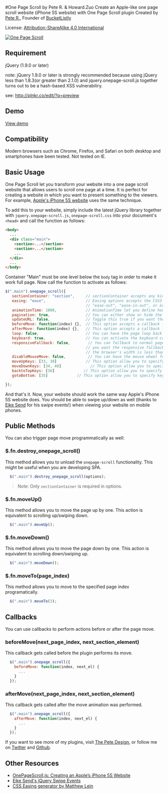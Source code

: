 #One Page Scroll by Pete R. & Howard.Zuo
Create an Apple-like one page scroll website (iPhone 5S website) with One Page Scroll plugin
Created by [Pete R.](http://www.thepetedesign.com), Founder of [BucketListly](http://www.bucketlistly.com)

License: [Attribution-ShareAlike 4.0 International](http://creativecommons.org/licenses/by-sa/4.0/deed.en_US)

[![One Page Scroll](http://www.thepetedesign.com/images/onepage_scroll_image.png "One Page Scroll")](http://www.thepetedesign.com/demos/onepage_scroll_demo.html)

## Requirement

jQuery (1.9.0 or later)

note: jQuery 1.9.0 or later is strongly recommended because using jQuery less than 1.8.3(or greater than 2.1.0) and jquery.onepage-scroll.js together turns out to be a hash-based XSS vulnerabiliry.

see: http://plnkr.co/edit/?p=preview

## Demo
[View demo](http://www.thepetedesign.com/demos/onepage_scroll_demo.html)

## Compatibility
Modern browsers such as Chrome, Firefox, and Safari on both desktop and smartphones have been tested. Not tested on IE.

## Basic Usage
One Page Scroll let you transform your website into a one page scroll website that allows users to scroll one page at a time. It is perfect for creating a website in which you want to present something to the viewers. For example, [Apple's iPhone 5S website](http://www.apple.com/iphone-5s/) uses the same technique.


To add this to your website, simply include the latest jQuery library together with `jquery.onepage-scroll.js`, `onepage-scroll.css` into your document's `<head>` and call the function as follows:

````html
<body>
  ...
  <div class="main">
    <section>...</section>
    <section>...</section>
    ...
  </div>
  ...
</body>
````
Container "Main" must be one level below the `body` tag in order to make it work full page. Now call the function to activate as follows:
 
````javascript
$(".main").onepage_scroll({
   sectionContainer: "section",     // sectionContainer accepts any kind of selector in case you don't want to use section
   easing: "ease",                  // Easing options accepts the CSS3 easing animation such "ease", "linear", "ease-in", 
                                    // "ease-out", "ease-in-out", or even cubic bezier value such as "cubic-bezier(0.175, 0.885, 0.420, 1.310)"
   animationTime: 1000,             // AnimationTime let you define how long each section takes to animate
   pagination: true,                // You can either show or hide the pagination. Toggle true for show, false for hide.
   updateURL: false,                // Toggle this true if you want the URL to be updated automatically when the user scroll to each page.
   beforeMove: function(index) {},  // This option accepts a callback function. The function will be called before the page moves.
   afterMove: function(index) {},   // This option accepts a callback function. The function will be called after the page moves.
   loop: false,                     // You can have the page loop back to the top/bottom when the user navigates at up/down on the first/last page.
   keyboard: true,                  // You can activate the keyboard controls
   responsiveFallback: false,        // You can fallback to normal page scroll by defining the width of the browser in which
                                    // you want the responsive fallback to be triggered. For example, set this to 600 and whenever 
                                    // the browser's width is less than 600, the fallback will kick in.
   disableMouseMove: false,          // You can have the mouse wheel functionality disabled by setting this attribute to true. The default value is false.
   moveUpKeys: [33, 38]             // This option allow you to specify key code for move up operation. NavigateUp/PageUp by default.
   moveDownKeys: [34, 40]             // This option allow you to specify key code for move down operation. NavigateDown/PageDown by default.
   backtoTopKeys: [36]             // This option allow you to specify key code for move to top operation. Home by default.
   gotoBottom: [35]             // This option allow you to specify key code for move to bottom operation. End by default.

});
````
And that's it. Now, your website should work the same way Apple's iPhone 5S website does. You should be able to swipe up/down as well (thanks to [Eike Send](https://github.com/eikes) for his swipe events!) when viewing your website on mobile phones.

## Public Methods
You can also trigger page move programmatically as well:

### $.fn.destroy_onepage_scroll()
This method allows you to unload the `onepage-scroll` functionality. This might be useful when you are developing SPA.

````javascript
  $(".main").destroy_onepage_scroll(options);
````
>Note: Only `sectionContainer` is required in options.

### $.fn.moveUp()
This method allows you to move the page up by one. This action is equivalent to scrolling up/swiping down.

````javascript
  $(".main").moveUp();
````

### $.fn.moveDown()
This method allows you to move the page down by one. This action is equivalent to scrolling down/swiping up.

````javascript
  $(".main").moveDown();
````

### $.fn.moveTo(page_index)
This method allows you to move to the specified page index programatically.

````javascript
  $(".main").moveTo(3);
````

## Callbacks
You can use callbacks to perform actions before or after the page move.

### beforeMove(next_page_index, next_section_element)
This callback gets called before the plugin performs its move.

````javascript
  $(".main").onepage_scroll({
    beforeMove: function(index, next_el) {
      ...
    }
  });
````

### afterMove(next_page_index, next_section_element)
This callback gets called after the move animation was performed.

````javascript
  $(".main").onepage_scroll({
    afterMove: function(index, next_el) {
      ...
    }
  });
````

If you want to see more of my plugins, visit [The Pete Design](http://www.thepetedesign.com/#design), or follow me on [Twitter](http://www.twitter.com/peachananr) and [Github](http://www.github.com/peachananr).

## Other Resources
- [OnePageScroll.js: Creating an Apple’s iPhone 5S Website](http://www.onextrapixel.com/2013/09/18/onepagescroll-js-creating-an-apples-iphone-5s-website/)
- [Eike Send's jQuery Swipe Events](https://github.com/eikes/jquery.swipe-events.js)
- [CSS Easing generator by Matthew Lein](http://matthewlein.com/ceaser/)
